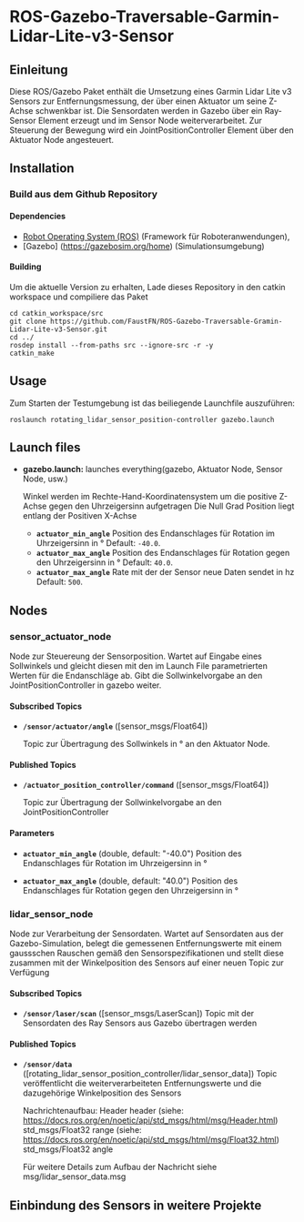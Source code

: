# ROS-Gazebo-Traversable-Garmin-Lidar-Lite-v3-Sensor


## Einleitung

Diese ROS/Gazebo Paket enthält die Umsetzung eines Garmin Lidar Lite v3 Sensors zur Entfernungsmessung, der über einen Aktuator um seine Z-Achse schwenkbar ist.
Die Sensordaten werden in Gazebo über ein Ray-Sensor Element erzeugt und im Sensor Node weiterverarbeitet.
Zur Steuerung der Bewegung wird ein JointPositionController Element über den Aktuator Node angesteuert.


## Installation

### Build aus dem Github Repository

#### Dependencies

- [Robot Operating System (ROS)](http://wiki.ros.org) (Framework für Roboteranwendungen),
- [Gazebo] (https://gazebosim.org/home) (Simulationsumgebung)

#### Building

Um die aktuelle Version zu erhalten, Lade dieses Repository in den catkin workspace und compiliere das Paket

	cd catkin_workspace/src
	git clone https://github.com/FaustFN/ROS-Gazebo-Traversable-Gramin-Lidar-Lite-v3-Sensor.git
	cd ../
	rosdep install --from-paths src --ignore-src -r -y
	catkin_make

## Usage

Zum Starten der Testumgebung ist das beiliegende Launchfile auszuführen:

	roslaunch rotating_lidar_sensor_position-controller gazebo.launch

## Launch files

* **gazebo.launch:** launches everything(gazebo, Aktuator Node, Sensor Node, usw.)

	Winkel werden im Rechte-Hand-Koordinatensystem um die positive Z-Achse gegen den Uhrzeigersinn aufgetragen
	Die Null Grad Position liegt entlang der Positiven X-Achse
     - **`actuator_min_angle`** Position des Endanschlages für Rotation im Uhrzeigersinn in ° Default: `-40.0`.
	 - **`actuator_max_angle`** Position des Endanschlages für Rotation gegen den Uhrzeigersinn in ° Default: `40.0`.
	 - **`actuator_max_angle`** Rate mit der der Sensor neue Daten sendet in hz Default: `500`.

## Nodes

### sensor_actuator_node

Node zur Steuereung der Sensorposition.
Wartet auf Eingabe eines Sollwinkels und gleicht diesen mit den im Launch File parametrierten Werten für die Endanschläge ab.
Gibt die Sollwinkelvorgabe an den JointPositionController in gazebo weiter.

#### Subscribed Topics

* **`/sensor/actuator/angle`** ([sensor_msgs/Float64])

	Topic zur Übertragung des Sollwinkels in ° an den Aktuator Node.

#### Published Topics

* **`/actuator_position_controller/command`** ([sensor_msgs/Float64])

	Topic zur Übertragung der Sollwinkelvorgabe an den JointPositionController

#### Parameters

* **`actuator_min_angle`** (double, default: "-40.0")
	Position des Endanschlages für Rotation im Uhrzeigersinn in °
	
* **`actuator_max_angle`** (double, default: "40.0")
	Position des Endanschlages für Rotation gegen den Uhrzeigersinn in °

### lidar_sensor_node
Node zur Verarbeitung der Sensordaten.
Wartet auf Sensordaten aus der Gazebo-Simulation, belegt die gemessenen Entfernungswerte mit einem gaussschen Rauschen gemäß den Sensorspezifikationen 
und stellt diese zusammen mit der Winkelposition des Sensors auf einer neuen Topic zur Verfügung

#### Subscribed Topics

* **`/sensor/laser/scan`** ([sensor_msgs/LaserScan])
	Topic mit der Sensordaten des Ray Sensors aus Gazebo übertragen werden
	
#### Published Topics

* **`/sensor/data`** ([rotating_lidar_sensor_position_controller/lidar_sensor_data])
	Topic veröffentlicht die weiterverarbeiteten Entfernungswerte und die dazugehörige Winkelposition des Sensors
	
	Nachrichtenaufbau:
		Header header				(siehe: https://docs.ros.org/en/noetic/api/std_msgs/html/msg/Header.html)
		std_msgs/Float32 range		(siehe: https://docs.ros.org/en/noetic/api/std_msgs/html/msg/Float32.html)
		std_msgs/Float32 angle
	
	Für weitere Details zum Aufbau der Nachricht siehe msg/lidar_sensor_data.msg
	
## Einbindung des Sensors in weitere Projekte
